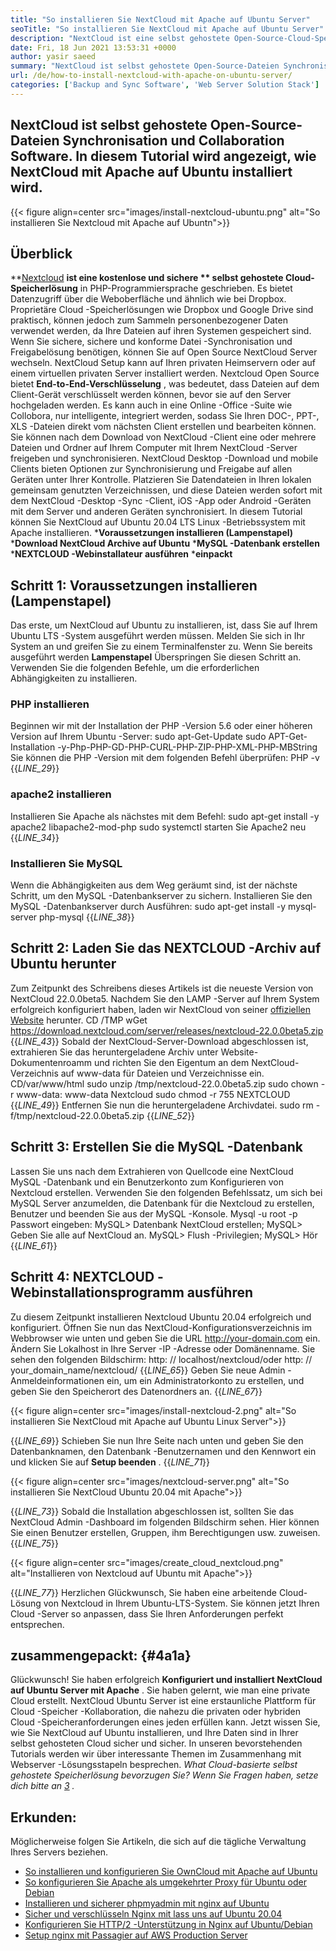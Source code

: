```yaml
---
title: "So installieren Sie NextCloud mit Apache auf Ubuntu Server" 
seoTitle: "So installieren Sie NextCloud mit Apache auf Ubuntu Server" 
description: "NextCloud ist eine selbst gehostete Open-Source-Cloud-Speicherlösung, die in PHP geschrieben wurde. In diesem Artikel wird angezeigt, wie NextCloud mit Apache auf Ubuntu installiert wird." 
date: Fri, 18 Jun 2021 13:53:31 +0000
author: yasir saeed
summary: "NextCloud ist selbst gehostete Open-Source-Dateien Synchronisierungs- und Zusammenarbeitssoftware. In diesem Tutorial wird angezeigt, wie NextCloud mit Apache auf Ubuntu installiert wird." 
url: /de/how-to-install-nextcloud-with-apache-on-ubuntu-server/
categories: ['Backup and Sync Software', 'Web Server Solution Stack']
---
```


## NextCloud ist selbst gehostete Open-Source-Dateien Synchronisation und Collaboration Software. In diesem Tutorial wird angezeigt, wie NextCloud mit Apache auf Ubuntu installiert wird.

{{< figure align=center src="images/install-nextcloud-ubuntu.png" alt="So installieren Sie Nextcloud mit Apache auf Ubuntn">}}


## **Überblick**
**[Nextcloud][1]  **ist eine kostenlose und sichere **  selbst gehostete Cloud-Speicherlösung**  in PHP-Programmiersprache geschrieben. Es bietet Datenzugriff über die Weboberfläche und ähnlich wie bei Dropbox. Proprietäre Cloud -Speicherlösungen wie Dropbox und Google Drive sind praktisch, können jedoch zum Sammeln personenbezogener Daten verwendet werden, da Ihre Dateien auf ihren Systemen gespeichert sind. Wenn Sie sichere, sichere und konforme Datei -Synchronisation und Freigabelösung benötigen, können Sie auf Open Source NextCloud Server wechseln. NextCloud Setup kann auf Ihren privaten Heimservern oder auf einem virtuellen privaten Server installiert werden.
Nextcloud Open Source bietet **End-to-End-Verschlüsselung** , was bedeutet, dass Dateien auf dem Client-Gerät verschlüsselt werden können, bevor sie auf den Server hochgeladen werden. Es kann auch in eine Online -Office -Suite wie Collobora, nur intelligente, integriert werden, sodass Sie Ihren DOC-, PPT-, XLS -Dateien direkt vom nächsten Client erstellen und bearbeiten können. Sie können nach dem Download von NextCloud -Client eine oder mehrere Dateien und Ordner auf Ihrem Computer mit Ihrem NextCloud -Server freigeben und synchronisieren. NextCloud Desktop -Download und mobile Clients bieten Optionen zur Synchronisierung und Freigabe auf allen Geräten unter Ihrer Kontrolle. Platzieren Sie Datendateien in Ihren lokalen gemeinsam genutzten Verzeichnissen, und diese Dateien werden sofort mit dem NextCloud -Desktop -Sync -Client, iOS -App oder Android -Geräten mit dem Server und anderen Geräten synchronisiert.
In diesem Tutorial können Sie NextCloud auf Ubuntu 20.04 LTS Linux -Betriebssystem mit Apache installieren.
  ***Voraussetzungen installieren (Lampenstapel)** 
  ***Download NextCloud Archive auf Ubuntu** 
  ***MySQL -Datenbank erstellen** 
  ***NEXTCLOUD -Webinstallateur ausführen** 
  ***einpackt** 

## Schritt 1: Voraussetzungen installieren (Lampenstapel)
Das erste, um NextCloud auf Ubuntu zu installieren, ist, dass Sie auf Ihrem Ubuntu LTS -System ausgeführt werden müssen. Melden Sie sich in Ihr System an und greifen Sie zu einem Terminalfenster zu. Wenn Sie bereits ausgeführt werden **Lampenstapel**  Überspringen Sie diesen Schritt an. Verwenden Sie die folgenden Befehle, um die erforderlichen Abhängigkeiten zu installieren.

### PHP installieren
Beginnen wir mit der Installation der PHP -Version 5.6 oder einer höheren Version auf Ihrem Ubuntu -Server:
sudo apt-Get-Update
sudo APT-Get-Installation -y-Php-PHP-GD-PHP-CURL-PHP-ZIP-PHP-XML-PHP-MBString
Sie können die PHP -Version mit dem folgenden Befehl überprüfen:
PHP -v
{{_LINE_29_}}

### apache2 installieren
Installieren Sie Apache als nächstes mit dem Befehl:
sudo apt-get install -y apache2 libapache2-mod-php
sudo systemctl starten Sie Apache2 neu
{{_LINE_34_}}

### Installieren Sie MySQL
Wenn die Abhängigkeiten aus dem Weg geräumt sind, ist der nächste Schritt, um den MySQL -Datenbankserver zu sichern. Installieren Sie den MySQL -Datenbankserver durch Ausführen:
sudo apt-get install -y mysql-server php-mysql
{{_LINE_38_}}

## Schritt 2: Laden Sie das NEXTCLOUD -Archiv auf Ubuntu herunter
Zum Zeitpunkt des Schreibens dieses Artikels ist die neueste Version von NextCloud 22.0.0beta5. Nachdem Sie den LAMP -Server auf Ihrem System erfolgreich konfiguriert haben, laden wir NextCloud von seiner [offiziellen Website][2] herunter.
CD /TMP
wGet https://download.nextcloud.com/server/releases/nextcloud-22.0.0beta5.zip
{{_LINE_43_}}
Sobald der NextCloud-Server-Download abgeschlossen ist, extrahieren Sie das heruntergeladene Archiv unter Website-Dokumentenroamm und richten Sie den Eigentum an dem NextCloud-Verzeichnis auf www-data für Dateien und Verzeichnisse ein.
CD/var/www/html
sudo unzip /tmp/nextcloud-22.0.0beta5.zip
sudo chown -r www-data: www-data Nextcloud
sudo chmod -r 755 NEXTCLOUD
{{_LINE_49_}}
Entfernen Sie nun die heruntergeladene Archivdatei.
sudo rm -f/tmp/nextcloud-22.0.0beta5.zip
{{_LINE_52_}}

## Schritt 3: Erstellen Sie die MySQL -Datenbank
Lassen Sie uns nach dem Extrahieren von Quellcode eine NextCloud MySQL -Datenbank und ein Benutzerkonto zum Konfigurieren von Nextcloud erstellen. Verwenden Sie den folgenden Befehlssatz, um sich bei MySQL Server anzumelden, die Datenbank für die Nextcloud zu erstellen, Benutzer und beenden Sie aus der MySQL -Konsole.
Mysql -u root -p
Passwort eingeben:
MySQL> Datenbank NextCloud erstellen;
MySQL> Geben Sie alle auf NextCloud an.
MySQL> Flush -Privilegien;
MySQL> Hör
{{_LINE_61_}}

## Schritt 4: NEXTCLOUD -Webinstallationsprogramm ausführen
Zu diesem Zeitpunkt installieren Nextcloud Ubuntu 20.04 erfolgreich und konfiguriert. Öffnen Sie nun das NextCloud-Konfigurationsverzeichnis im Webbrowser wie unten und geben Sie die URL http://your-domain.com ein. Ändern Sie Lokalhost in Ihre Server -IP -Adresse oder Domänenname. Sie sehen den folgenden Bildschirm:
http: // localhost/nextcloud/oder http: // your_domain_name/nextcloud/
{{_LINE_65_}}
Geben Sie neue Admin -Anmeldeinformationen ein, um ein Administratorkonto zu erstellen, und geben Sie den Speicherort des Datenordners an.
{{_LINE_67_}}

{{< figure align=center src="images/install-nextcloud-2.png" alt="So installieren Sie NextCloud mit Apache auf Ubuntu Linux Server">}}

{{_LINE_69_}}
Schieben Sie nun Ihre Seite nach unten und geben Sie den Datenbanknamen, den Datenbank -Benutzernamen und den Kennwort ein und klicken Sie auf **Setup beenden** .
{{_LINE_71_}}

{{< figure align=center src="images/nextcloud-server.png" alt="So installieren Sie NextCloud Ubuntu 20.04 mit Apache">}}

{{_LINE_73_}}
Sobald die Installation abgeschlossen ist, sollten Sie das NextCloud Admin -Dashboard im folgenden Bildschirm sehen. Hier können Sie einen Benutzer erstellen, Gruppen, ihm Berechtigungen usw. zuweisen.
{{_LINE_75_}}

{{< figure align=center src="images/create_cloud_nextcloud.png" alt="Installieren von Nextcloud auf Ubuntu mit Apache">}}

{{_LINE_77_}}
Herzlichen Glückwunsch, Sie haben eine arbeitende Cloud-Lösung von Nextcloud in Ihrem Ubuntu-LTS-System. Sie können jetzt Ihren Cloud -Server so anpassen, dass Sie Ihren Anforderungen perfekt entsprechen.

## **zusammengepackt:** {#4a1a}
Glückwunsch! Sie haben erfolgreich **Konfiguriert und installiert NextCloud auf Ubuntu Server mit Apache** . Sie haben gelernt, wie man eine private Cloud erstellt. NextCloud Ubuntu Server ist eine erstaunliche Plattform für Cloud -Speicher -Kollaboration, die nahezu die privaten oder hybriden Cloud -Speicheranforderungen eines jeden erfüllen kann. Jetzt wissen Sie, wie Sie NextCloud auf Ubuntu installieren, und Ihre Daten sind in Ihrer selbst gehosteten Cloud sicher und sicher. In unseren bevorstehenden Tutorials werden wir über interessante Themen im Zusammenhang mit Webserver -Lösungsstapeln besprechen.
_What Cloud-basierte selbst gehostete Speicherlösung bevorzugen Sie? Wenn Sie Fragen haben, setze dich bitte an [3] ._

## Erkunden:
Möglicherweise folgen Sie Artikeln, die sich auf die tägliche Verwaltung Ihres Servers beziehen.
  * [So installieren und konfigurieren Sie OwnCloud mit Apache auf Ubuntu][4]
  * [So konfigurieren Sie Apache als umgekehrter Proxy für Ubuntu oder Debian][5]
  * [Installieren und sicherer phpmyadmin mit nginx auf Ubuntu][6]
  * [Sicher und verschlüsseln Nginx mit lass uns auf Ubuntu 20.04][7]
  * [Konfigurieren Sie HTTP/2 -Unterstützung in Nginx auf Ubuntu/Debian][8]
  * [Setup nginx mit Passagier auf AWS Production Server][9]

  
[1]: https://nextcloud.com/
[2]: https://nextcloud.com/install/
[3]: mailto:yasir.saeed@aspose.com
[4]: https://blog.containerize.com/backup-and-sync-software/how-to-install-and-configure-owncloud-with-apache-on-ubuntu/
[5]: https://blog.containerize.com/web-server-solution-stack/how-to-configure-apache-as-a-reverse-proxy-for-ubuntudebian/
[6]: https://blog.containerize.com/web-server-solution-stack/how-to-install-and-secure-phpmyadmin-with-nginx-on-ubuntu/
[7]: https://blog.containerize.com/web-server-solution-stack/how-to-secure-nginx-with-letsencrypt-on-ubuntu-20-04/
[8]: https://blog.containerize.com/web-server-solution-stack/how-to-configure-http2-support-in-nginx-on-ubuntudebian/
[9]: https://blog.containerize.com/web-server-solution-stack/how-to-setup-nginx-with-passenger-on-aws-production-server/
